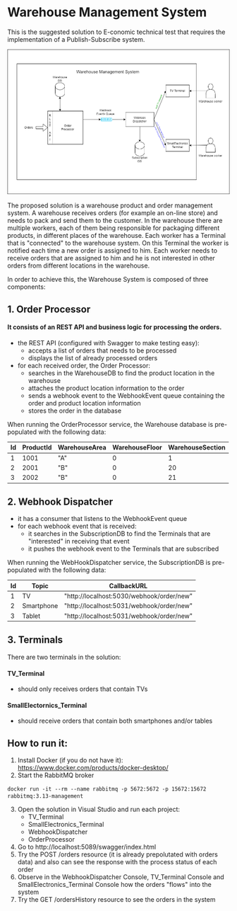 # Warehouse Management System
This is the suggested solution to E-conomic technical test that requires the implementation of a Publish-Subscribe system.

![alt text](https://github.com/TudorBejan/WarehouseManagementSystem/blob/main/WarehouseManagementSystem.png)

The proposed solution is a warehouse product and order management system.
A warehouse receives orders (for example an on-line store) and needs to pack and send them to the customer.
In the warehouse there are multiple workers, each of them being responsible for packaging different products, in different places of the warehouse. 
Each worker has a Terminal that is "connected" to the warehouse system. On this Terminal the worker is notified each time a new order is assigned to him.
Each worker needs to receive orders that are assigned to him and he is not interested in other orders from different locations in the warehouse.

In order to achieve this, the Warehouse System is composed of three components:
## 1. Order Processor 
####  It consists of an REST API and business logic for processing the orders.
* the REST API (configured with Swagger to make testing easy):
 	- accepts a list of orders that needs to be processed
 	- displays the list of already processed orders
* for each received order, the Order Processor:
	- searches in the WarehouseDB to find the product location in the warehouse
	- attaches the product location information to the order
	- sends a webhook event to the WebhookEvent queue containing the order and product location information
	- stores the order in the database
	
When running the OrderProcessor service, the Warehouse database is pre-populated with the following data:

|Id|ProductId |WarehouseArea  |WarehouseFloor|WarehouseSection|
|-|-----------|---------------|--------------|-------
|1|1001       |"A"            |0             |1
|2|2001       |"B"            |0             |20
|3|2002       |"B"            |0             |21

## 2. Webhook Dispatcher
* it has a consumer that listens to the WebhookEvent queue
* for each webhook event that is received:
	- it searches in the SubscriptionDB to find the Terminals that are "interested" in receiving that event
	- it pushes the webhook event to the Terminals that are subscribed
	
When running the WebHookDispatcher service, the SubscriptionDB is pre-populated with the following data:    

| Id|Topic      |CallbackURL                  
|---|-----------|-----------------------------
|1  |TV         |"http://localhost:5030/webhook/order/new"
|2  |Smartphone |"http://localhost:5031/webhook/order/new"
|3  |Tablet     |"http://localhost:5031/webhook/order/new"

## 3. Terminals
There are two terminals in the solution:
#### TV_Terminal
- should only receives orders that contain TVs
#### SmallElectornics_Terminal
- should receive orders that contain both smartphones and/or tables

## How to run it:
1. Install Docker (if you do not have it): https://www.docker.com/products/docker-desktop/
2. Start the RabbitMQ broker
<pre><code>docker run -it --rm --name rabbitmq -p 5672:5672 -p 15672:15672 rabbitmq:3.13-management</code></pre>
3. Open the solution in Visual Studio and run each project:
   * TV_Terminal
   * SmallElectronics_Terminal
   * WebhookDispatcher
   * OrderProcessor
4. Go to http://localhost:5089/swagger/index.html
5. Try the POST /orders resource (it is already prepolutated with orders data) and also can see the response with the process status of each order
6. Observe in the WebhookDispatcher Console, TV_Terminal Console and SmallElectronics_Terminal Console how the orders "flows" into the system
7. Try the GET /ordersHistory resource to see the orders in the system

